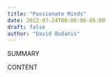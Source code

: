 ```yaml
---
title: "Passionate Minds"
date: 2022-07-24T00:00:00-05:00
draft: false
author: "David Bodanis"
---
```


SUMMARY

<!--more-->

CONTENT